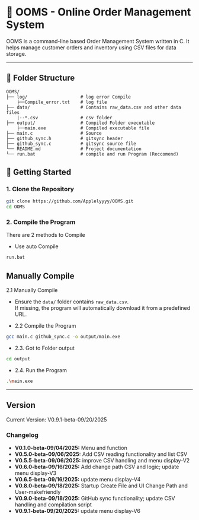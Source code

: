 # 🛒 OOMS - Online Order Management System

OOMS is a command-line based Order Management System written in C. It helps manage customer orders and inventory using CSV files for data storage.

---

## 📁 Folder Structure

```plaintext
OOMS/
├── log/                    # log error Compile
    ├──Compile_error.txt    # log file
├── data/                   # Contains raw_data.csv and other data files
    |--*.csv                # csv folder
├── output/                 # Compiled Folder executable
    ├──main.exe             # Compiled executable file
├── main.c                  # Source
├── github_sync.h           # gitsync header 
├── github_sync.c           # gitsync source file
└── README.md               # Project documentation
└── run.bat                 # compile and run Program (Reccomend)
```

## 🚀 Getting Started

### 1. Clone the Repository

```bash
git clone https://github.com/Applelyyyy/OOMS.git
cd OOMS
```

### 2. Compile the Program

 There are 2 methods to Compile

- Use auto Compile

```bash
run.bat
```

## Manually Compile

2.1 Manually  Compile

- Ensure the `data/` folder contains `raw_data.csv`.  
If missing, the program will automatically download it from a predefined URL.

- 2.2 Compile the Program

```bash
gcc main.c github_sync.c -o output/main.exe
```

- 2.3. Got to Folder output

```bash
cd output
```

- 2.4. Run the Program

```bash
.\main.exe
```

---

## Version

Current Version: V0.9.1-beta-09/20/2025

### Changelog

- **V0.1.0-beta-09/04/2025:** Menu and function
- **V0.5.0-beta-09/06/2025:** Add CSV reading functionality and list CSV
- **V0.5.5-beta-09/06/2025:** improve CSV handling and menu display-V2
- **V0.6.0-beta-09/16/2025:** Add change path CSV and logic; update menu display-V3
- **V0.6.5-beta-09/16/2025:** update menu display-V4
- **V0.8.0-beta-09/18/2025:** Startup Create File and UI Change Path and User-makefriendly
- **V0.9.0-beta-09/18/2025:** GitHub sync functionality; update CSV handling and compilation script
- **V0.9.1-beta-09/20/2025:** update menu display-V6
